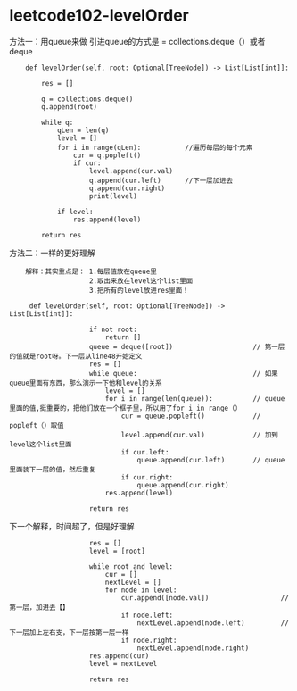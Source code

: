 # leetcode102-levelOrder


方法一：用queue来做
       引进queue的方式是 = collections.deque（）或者 deque

        def levelOrder(self, root: Optional[TreeNode]) -> List[List[int]]:

            res = []

            q = collections.deque()
            q.append(root)   

            while q:
                qLen = len(q)                   
                level = []
                for i in range(qLen):           //遍历每层的每个元素
                    cur = q.popleft()
                    if cur:
                        level.append(cur.val)
                        q.append(cur.left)      //下一层加进去
                        q.append(cur.right)
                        print(level)

                if level:
                    res.append(level)

            return res
  
  
 方法二：一样的更好理解
 
        解释：其实重点是： 1.每层值放在queue里
                        2.取出来放在level这个list里面
                        3.把所有的level放进res里面！
 
         def levelOrder(self, root: Optional[TreeNode]) -> List[List[int]]:

                        if not root:
                            return []
                        queue = deque([root])                    // 第一层的值就是root呀。下一层从line48开始定义
                        res = []
                        while queue:                             // 如果queue里面有东西，那么演示一下他和level的关系
                            level = []
                            for i in range(len(queue)):          // queue里面的值,挺重要的，把他们放在一个框子里，所以用了for i in range（）
                                cur = queue.popleft()            // popleft（）取值
                                level.append(cur.val)            // 加到level这个list里面
                                if cur.left:
                                    queue.append(cur.left)       // queue里面装下一层的值，然后重复
                                if cur.right:
                                    queue.append(cur.right)
                            res.append(level)

                        return res      
            
  下一个解释，时间超了，但是好理解         
          
                        res = []
                        level = [root]

                        while root and level:
                            cur = []
                            nextLevel = []
                            for node in level:
                                cur.append([node.val])                  //第一层，加进去【】
                                if node.left:
                                    nextLevel.append(node.left)         //下一层加上左右支，下一层按第一层一样
                                if node.right:
                                    nextLevel.append(node.right)
                        res.append(cur)
                        level = nextLevel

                        return res
